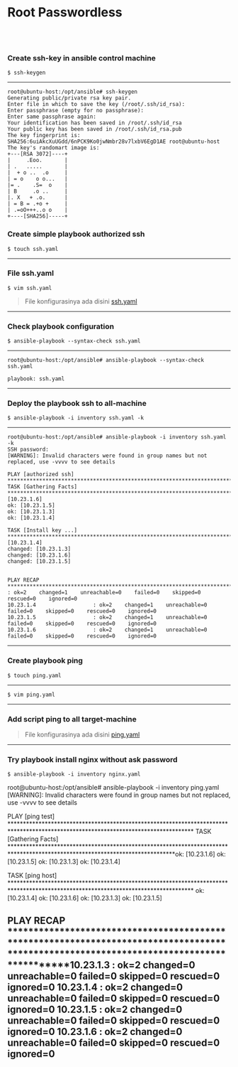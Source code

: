 # Root Passwordless
<br><br>

### Create ssh-key in ansible control machine
```
$ ssh-keygen
```
---
```
root@ubuntu-host:/opt/ansible# ssh-keygen
Generating public/private rsa key pair.
Enter file in which to save the key (/root/.ssh/id_rsa):
Enter passphrase (empty for no passphrase):
Enter same passphrase again:
Your identification has been saved in /root/.ssh/id_rsa
Your public key has been saved in /root/.ssh/id_rsa.pub
The key fingerprint is:
SHA256:6uiAkcXuUGdd/6nPCK9Ko0jwNmbr28v7lxbV6EgD1AE root@ubuntu-host
The key's randomart image is:
+---[RSA 3072]----+
|     .Eoo.       |
| .   .....       |
|  + o ..  .o     |
| = o    o o...   |
|= .    .S=  o    |
| B     .o ..     |
|. X   + .o.      |
| = B = .+o +     |
| .=oO+++..o o    |
+----[SHA256]-----+
```
### Create simple playbook authorized ssh
```
$ touch ssh.yaml
```
---
### File ssh.yaml
```
$ vim ssh.yaml
```
> File konfigurasinya ada disini [ssh.yaml](./ssh.yaml)
---
### Check playbook configuration
```
$ ansible-playbook --syntax-check ssh.yaml
```
---
```
root@ubuntu-host:/opt/ansible# ansible-playbook --syntax-check ssh.yaml

playbook: ssh.yaml
```
---
### Deploy the playbook ssh to all-machine
```
$ ansible-playbook -i inventory ssh.yaml -k
```
---
```
root@ubuntu-host:/opt/ansible# ansible-playbook -i inventory ssh.yaml -k
SSH password:
[WARNING]: Invalid characters were found in group names but not replaced, use -vvvv to see details

PLAY [authorized ssh] **************************************************************************************************
TASK [Gathering Facts] *************************************************************************************************ok: [10.23.1.6]
ok: [10.23.1.5]
ok: [10.23.1.3]
ok: [10.23.1.4]

TASK [Install key ...] *************************************************************************************************changed: [10.23.1.4]
changed: [10.23.1.3]
changed: [10.23.1.6]
changed: [10.23.1.5]


PLAY RECAP *************************************************************************************************************10.23.1.3                  : ok=2    changed=1    unreachable=0    failed=0    skipped=0    rescued=0    ignored=0
10.23.1.4                  : ok=2    changed=1    unreachable=0    failed=0    skipped=0    rescued=0    ignored=0
10.23.1.5                  : ok=2    changed=1    unreachable=0    failed=0    skipped=0    rescued=0    ignored=0
10.23.1.6                  : ok=2    changed=1    unreachable=0    failed=0    skipped=0    rescued=0    ignored=0
```
---
### Create playbook ping
```
$ touch ping.yaml
```
---
```
$ vim ping.yaml
```
---
### Add script ping to all target-machine
> File konfigurasinya ada disini [ping.yaml](./ping.yaml)
---
### Try playbook install nginx without ask password
```
$ ansible-playbook -i inventory nginx.yaml
```
root@ubuntu-host:/opt/ansible# ansible-playbook -i inventory ping.yaml
[WARNING]: Invalid characters were found in group names but not replaced, use -vvvv to see details

PLAY [ping test] ***********************************************************************************************************************************
TASK [Gathering Facts] *****************************************************************************************************************************ok: [10.23.1.6]
ok: [10.23.1.5]
ok: [10.23.1.3]
ok: [10.23.1.4]

TASK [ping host] ***********************************************************************************************************************************
ok: [10.23.1.4]
ok: [10.23.1.6]
ok: [10.23.1.3]
ok: [10.23.1.5]

PLAY RECAP *****************************************************************************************************************************************10.23.1.3                  : ok=2    changed=0    unreachable=0    failed=0    skipped=0    rescued=0    ignored=0
10.23.1.4                  : ok=2    changed=0    unreachable=0    failed=0    skipped=0    rescued=0    ignored=0
10.23.1.5                  : ok=2    changed=0    unreachable=0    failed=0    skipped=0    rescued=0    ignored=0
10.23.1.6                  : ok=2    changed=0    unreachable=0    failed=0    skipped=0    rescued=0    ignored=0
---

